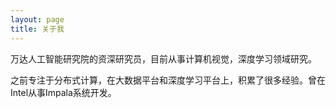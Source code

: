 ```yaml
---
layout: page
title: 关于我 
---
```


万达人工智能研究院的资深研究员，目前从事计算机视觉，深度学习领域研究。
<p>
之前专注于分布式计算，在大数据平台和深度学习平台上，积累了很多经验。曾在Intel从事Impala系统开发。


<p>


